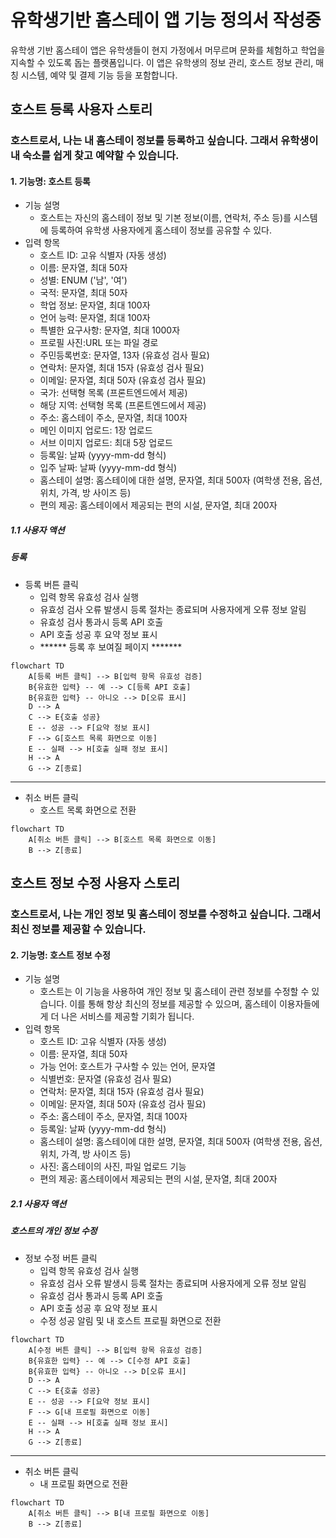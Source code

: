 # 유학생기반 홈스테이 앱 기능 정의서 작성중

유학생 기반 홈스테이 앱은 유학생들이 현지 가정에서 머무르며 문화를 체험하고 학업을 지속할 수 있도록 돕는 플랫폼입니다. 이 앱은 유학생의 정보 관리, 호스트 정보 관리, 매칭 시스템, 예약 및 결제 기능 등을 포함합니다.

## 호스트 등록 사용자 스토리

### 호스트로서, 나는 내 홈스테이 정보를 등록하고 싶습니다. 그래서 유학생이 내 숙소를 쉽게 찾고 예약할 수 있습니다.

#### 1. 기능명: 호스트 등록

* 기능 설명
  * 호스트는 자신의 홈스테이 정보 및 기본 정보(이름, 연락처, 주소 등)를 시스템에 등록하여 유학생 사용자에게 홈스테이 정보를 공유할 수 있다.
* 입력 항목
  * 호스트 ID: 고유 식별자 (자동 생성)
  * 이름: 문자열, 최대 50자
  * 성별: ENUM ('남', '여')
  * 국적: 문자열, 최대 50자
  * 학업 정보: 문자열, 최대 100자
  * 언어 능력: 문자열, 최대 100자
  * 특별한 요구사항: 문자열, 최대 1000자
  * 프로필 사진:URL 또는 파일 경로
  * 주민등록번호: 문자열, 13자 (유효성 검사 필요)
  * 연락처: 문자열, 최대 15자 (유효성 검사 필요)
  * 이메일: 문자열, 최대 50자 (유효성 검사 필요)
  * 국가: 선택형 목록 (프론트엔드에서 제공)
  * 해당 지역: 선택형 목록 (프론트엔드에서 제공)
  * 주소: 홈스테이 주소, 문자열, 최대 100자
  * 메인 이미지 업로드: 1장 업로드
  * 서브 이미지 업로드: 최대 5장 업로드
  * 등록일: 날짜 (yyyy-mm-dd 형식)
  * 입주 날짜: 날짜 (yyyy-mm-dd 형식)
  * 홈스테이 설명: 홈스테이에 대한 설명, 문자열, 최대 500자 (여학생 전용, 옵션, 위치, 가격, 방 사이즈 등)
  * 편의 제공: 홈스테이에서 제공되는 편의 시설, 문자열, 최대 200자

##### 1.1 사용자 액션

##### 등록

- 등록 버튼 클릭
  - 입력 항목 유효성 검사 실행
  - 유효성 검사 오류 발생시 등록 절차는 종료되며 사용자에게 오류 정보 알림
  - 유효성 검사 통과시 등록 API 호출
  - API 호출 성공 후 요약 정보 표시
  - ****** 등록 후 보여질 페이지 *******

```mermaid
flowchart TD
    A[등록 버튼 클릭] --> B[입력 항목 유효성 검증]
    B{유효한 입력} -- 예 --> C[등록 API 호출]
    B{유효한 입력} -- 아니오 --> D[오류 표시]
    D --> A
    C --> E{호출 성공}
    E -- 성공 --> F[요약 정보 표시]
    F --> G[호스트 목록 화면으로 이동]
    E -- 실패 --> H[호출 실패 정보 표시]
    H --> A
    G --> Z[종료]
```

---

- 취소 버튼 클릭
  - 호스트 목록 화면으로 전환

```mermaid
flowchart TD
    A[취소 버튼 클릭] --> B[호스트 목록 화면으로 이동]
    B --> Z[종료]
```

## 호스트 정보 수정 사용자 스토리

### 호스트로서, 나는 개인 정보 및 홈스테이 정보를 수정하고 싶습니다. 그래서 최신 정보를 제공할 수 있습니다.

#### 2. 기능명: 호스트 정보 수정

- 기능 설명
  - 호스트는 이 기능을 사용하여 개인 정보 및 홈스테이 관련 정보를 수정할 수 있습니다. 이를 통해 항상 최신의 정보를 제공할 수 있으며, 홈스테이 이용자들에게 더 나은 서비스를 제공할 기회가 됩니다.
- 입력 항목
  - 호스트 ID: 고유 식별자 (자동 생성)
  - 이름: 문자열, 최대 50자
  - 가능 언어: 호스트가 구사할 수 있는 언어, 문자열
  - 식별번호: 문자열 (유효성 검사 필요)
  - 연락처: 문자열, 최대 15자 (유효성 검사 필요)
  - 이메일: 문자열, 최대 50자 (유효성 검사 필요)
  - 주소: 홈스테이 주소, 문자열, 최대 100자
  - 등록일: 날짜 (yyyy-mm-dd 형식)
  - 홈스테이 설명: 홈스테이에 대한 설명, 문자열, 최대 500자 (여학생 전용, 옵션, 위치, 가격, 방 사이즈 등)
  - 사진: 홈스테이의 사진, 파일 업로드 기능
  - 편의 제공: 홈스테이에서 제공되는 편의 시설, 문자열, 최대 200자

##### 2.1 사용자 액션

##### 호스트의 개인 정보 수정

- 정보 수정 버튼 클릭
  - 입력 항목 유효성 검사 실행
  - 유효성 검사 오류 발생시 등록 절차는 종료되며 사용자에게 오류 정보 알림
  - 유효성 검사 통과시 등록 API 호출
  - API 호출 성공 후 요약 정보 표시
  - 수정 성공 알림 및 내 호스트 프로필 화면으로 전환

```mermaid
flowchart TD
    A[수정 버튼 클릭] --> B[입력 항목 유효성 검증]
    B{유효한 입력} -- 예 --> C[수정 API 호출]
    B{유효한 입력} -- 아니오 --> D[오류 표시]
    D --> A
    C --> E{호출 성공}
    E -- 성공 --> F[요약 정보 표시]
    F --> G[내 프로필 화면으로 이동]
    E -- 실패 --> H[호출 실패 정보 표시]
    H --> A
    G --> Z[종료]
```

---

- 취소 버튼 클릭
  - 내 프로필 화면으로 전환

```mermaid
flowchart TD
    A[취소 버튼 클릭] --> B[내 프로필 화면으로 이동]
    B --> Z[종료]
```

